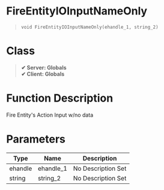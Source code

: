 # FireEntityIOInputNameOnly
> `void FireEntityIOInputNameOnly(ehandle_1, string_2)`
# Class
> __✔ Server: Globals__  
> __✔ Client: Globals__  
# Function Description
Fire Entity's Action Input w/no data
# Parameters
Type|Name|Description
--|--|--
ehandle|ehandle_1|No Description Set
string|string_2|No Description Set
